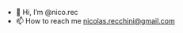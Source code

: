 - 👋 Hi, I’m @nico.rec
- 📫 How to reach me nicolas.recchini@gmail.com

<!---
Nicoli21/Nicoli21 is a ✨ special ✨ repository because its `README.md` (this file) appears on your GitHub profile.
You can click the Preview link to take a look at your changes.
--->
